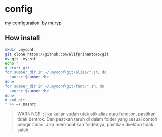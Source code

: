 # config
my configuration. by muryp
## How install
```bash
mkdir .myconf
git clone https://github.com/alifprihantoro/git
mv git .myconf
echo "
# start git
for sumber_dir in ~/.myconf/git/alias/*.sh; do
  source $sumber_dir
done
for sumber_dir in ~/.myconf/git/func/*.sh; do
  source $sumber_dir
done
# end git
" >> ~/.bashrc
```

> WARNING!!! : jika kalian sudah utak atik alias atau function, pastikan tidak bentrok. Dan pastikan taruh di dalam folder yang sesuai contoh penginstalan. Jika memindahkan foldernya, pastikan direktori tidak salah.

